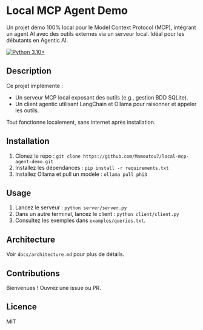 # Local MCP Agent Demo

Un projet démo 100% local pour le Model Context Protocol (MCP), intégrant un agent AI avec des outils externes via un serveur local. Idéal pour les débutants en Agentic AI.

[![Python 3.10+](https://img.shields.io/badge/python-3.10+-blue.svg)](https://www.python.org/downloads/)

## Description
Ce projet implémente :
- Un serveur MCP local exposant des outils (e.g., gestion BDD SQLite).
- Un client agentic utilisant LangChain et Ollama pour raisonner et appeler les outils.

Tout fonctionne localement, sans internet après installation.

## Installation
1. Clonez le repo : `git clone https://github.com/Mamoutou7/local-mcp-agent-demo.git`
2. Installez les dépendances : `pip install -r requirements.txt`
3. Installez Ollama et pull un modèle : `ollama pull phi3`

## Usage
1. Lancez le serveur : `python server/server.py`
2. Dans un autre terminal, lancez le client : `python client/client.py`
3. Consultez les exemples dans `examples/queries.txt`.

## Architecture
Voir `docs/architecture.md` pour plus de détails.

## Contributions
Bienvenues ! Ouvrez une issue ou PR.

## Licence
MIT